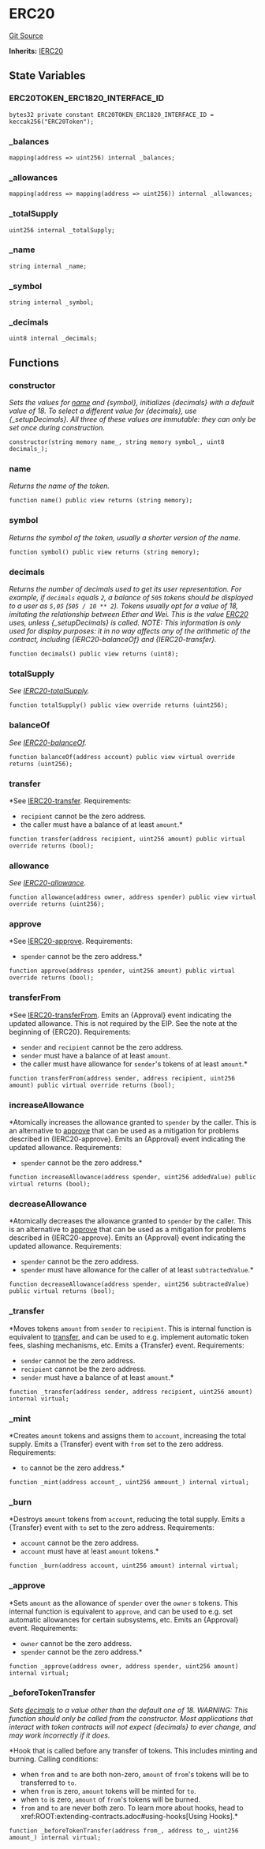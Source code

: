 # ERC20
[Git Source](https://github.com/KlimaDAO/klimadao-solidity/blob/0daf6561853dcea28093c3f0ddf1098de21c5de2/src/protocol/tokens/regular/sKlimaToken_v2.sol)

**Inherits:**
[IERC20](/src/protocol/pKLIMA/ExercisepKLIMA.sol/interface.IERC20.md)


## State Variables
### ERC20TOKEN_ERC1820_INTERFACE_ID

```solidity
bytes32 private constant ERC20TOKEN_ERC1820_INTERFACE_ID = keccak256("ERC20Token");
```


### _balances

```solidity
mapping(address => uint256) internal _balances;
```


### _allowances

```solidity
mapping(address => mapping(address => uint256)) internal _allowances;
```


### _totalSupply

```solidity
uint256 internal _totalSupply;
```


### _name

```solidity
string internal _name;
```


### _symbol

```solidity
string internal _symbol;
```


### _decimals

```solidity
uint8 internal _decimals;
```


## Functions
### constructor

*Sets the values for [name](/src/protocol/tokens/regular/sKlimaToken_v2.sol/abstract.ERC20.md#name) and {symbol}, initializes {decimals} with
a default value of 18.
To select a different value for {decimals}, use {_setupDecimals}.
All three of these values are immutable: they can only be set once during
construction.*


```solidity
constructor(string memory name_, string memory symbol_, uint8 decimals_);
```

### name

*Returns the name of the token.*


```solidity
function name() public view returns (string memory);
```

### symbol

*Returns the symbol of the token, usually a shorter version of the
name.*


```solidity
function symbol() public view returns (string memory);
```

### decimals

*Returns the number of decimals used to get its user representation.
For example, if `decimals` equals `2`, a balance of `505` tokens should
be displayed to a user as `5,05` (`505 / 10 ** 2`).
Tokens usually opt for a value of 18, imitating the relationship between
Ether and Wei. This is the value [ERC20](/src/protocol/tokens/regular/sKlimaToken_v2.sol/abstract.ERC20.md#erc20) uses, unless {_setupDecimals} is
called.
NOTE: This information is only used for _display_ purposes: it in
no way affects any of the arithmetic of the contract, including
{IERC20-balanceOf} and {IERC20-transfer}.*


```solidity
function decimals() public view returns (uint8);
```

### totalSupply

*See [IERC20-totalSupply](/src/protocol/tokens/upgradeable/KlimaIDONFT.sol/contract.KlimaIDONFT.md#totalsupply).*


```solidity
function totalSupply() public view override returns (uint256);
```

### balanceOf

*See [IERC20-balanceOf](/src/protocol/tokens/regular/sKlimaToken_v2.sol/contract.sKLIMAv2.md#balanceof).*


```solidity
function balanceOf(address account) public view virtual override returns (uint256);
```

### transfer

*See [IERC20-transfer](/src/protocol/tokens/regular/sKlimaToken_v2.sol/contract.sKLIMAv2.md#transfer).
Requirements:
- `recipient` cannot be the zero address.
- the caller must have a balance of at least `amount`.*


```solidity
function transfer(address recipient, uint256 amount) public virtual override returns (bool);
```

### allowance

*See [IERC20-allowance](/src/protocol/tokens/regular/sKlimaToken_v2.sol/contract.sKLIMAv2.md#allowance).*


```solidity
function allowance(address owner, address spender) public view virtual override returns (uint256);
```

### approve

*See [IERC20-approve](/src/protocol/tokens/regular/sKlimaToken_v2.sol/contract.sKLIMAv2.md#approve).
Requirements:
- `spender` cannot be the zero address.*


```solidity
function approve(address spender, uint256 amount) public virtual override returns (bool);
```

### transferFrom

*See [IERC20-transferFrom](/src/protocol/tokens/regular/sKlimaToken_v2.sol/contract.sKLIMAv2.md#transferfrom).
Emits an {Approval} event indicating the updated allowance. This is not
required by the EIP. See the note at the beginning of {ERC20}.
Requirements:
- `sender` and `recipient` cannot be the zero address.
- `sender` must have a balance of at least `amount`.
- the caller must have allowance for ``sender``'s tokens of at least
`amount`.*


```solidity
function transferFrom(address sender, address recipient, uint256 amount) public virtual override returns (bool);
```

### increaseAllowance

*Atomically increases the allowance granted to `spender` by the caller.
This is an alternative to [approve](/src/protocol/tokens/regular/sKlimaToken_v2.sol/abstract.ERC20.md#approve) that can be used as a mitigation for
problems described in {IERC20-approve}.
Emits an {Approval} event indicating the updated allowance.
Requirements:
- `spender` cannot be the zero address.*


```solidity
function increaseAllowance(address spender, uint256 addedValue) public virtual returns (bool);
```

### decreaseAllowance

*Atomically decreases the allowance granted to `spender` by the caller.
This is an alternative to [approve](/src/protocol/tokens/regular/sKlimaToken_v2.sol/abstract.ERC20.md#approve) that can be used as a mitigation for
problems described in {IERC20-approve}.
Emits an {Approval} event indicating the updated allowance.
Requirements:
- `spender` cannot be the zero address.
- `spender` must have allowance for the caller of at least
`subtractedValue`.*


```solidity
function decreaseAllowance(address spender, uint256 subtractedValue) public virtual returns (bool);
```

### _transfer

*Moves tokens `amount` from `sender` to `recipient`.
This is internal function is equivalent to [transfer](/src/protocol/tokens/regular/sKlimaToken_v2.sol/abstract.ERC20.md#transfer), and can be used to
e.g. implement automatic token fees, slashing mechanisms, etc.
Emits a {Transfer} event.
Requirements:
- `sender` cannot be the zero address.
- `recipient` cannot be the zero address.
- `sender` must have a balance of at least `amount`.*


```solidity
function _transfer(address sender, address recipient, uint256 amount) internal virtual;
```

### _mint

*Creates `amount` tokens and assigns them to `account`, increasing
the total supply.
Emits a {Transfer} event with `from` set to the zero address.
Requirements:
- `to` cannot be the zero address.*


```solidity
function _mint(address account_, uint256 ammount_) internal virtual;
```

### _burn

*Destroys `amount` tokens from `account`, reducing the
total supply.
Emits a {Transfer} event with `to` set to the zero address.
Requirements:
- `account` cannot be the zero address.
- `account` must have at least `amount` tokens.*


```solidity
function _burn(address account, uint256 amount) internal virtual;
```

### _approve

*Sets `amount` as the allowance of `spender` over the `owner` s tokens.
This internal function is equivalent to `approve`, and can be used to
e.g. set automatic allowances for certain subsystems, etc.
Emits an {Approval} event.
Requirements:
- `owner` cannot be the zero address.
- `spender` cannot be the zero address.*


```solidity
function _approve(address owner, address spender, uint256 amount) internal virtual;
```

### _beforeTokenTransfer

*Sets [decimals](/src/protocol/tokens/regular/sKlimaToken_v2.sol/abstract.ERC20.md#decimals) to a value other than the default one of 18.
WARNING: This function should only be called from the constructor. Most
applications that interact with token contracts will not expect
{decimals} to ever change, and may work incorrectly if it does.*

*Hook that is called before any transfer of tokens. This includes
minting and burning.
Calling conditions:
- when `from` and `to` are both non-zero, `amount` of ``from``'s tokens
will be to transferred to `to`.
- when `from` is zero, `amount` tokens will be minted for `to`.
- when `to` is zero, `amount` of ``from``'s tokens will be burned.
- `from` and `to` are never both zero.
To learn more about hooks, head to xref:ROOT:extending-contracts.adoc#using-hooks[Using Hooks].*


```solidity
function _beforeTokenTransfer(address from_, address to_, uint256 amount_) internal virtual;
```


